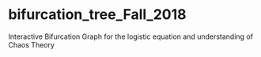 # bifurcation_tree_Fall_2018
Interactive Bifurcation Graph for the logistic equation and understanding of Chaos Theory
